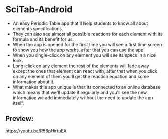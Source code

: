 # SciTab-Android


- An easy Periodic Table app that'll help students to know all about elements specifications.
- They can also see almost all possible reactions for each element with its formula and its benefit for us.
- When the app is opened for the first time you will see a first time screen to show you how the app works. after that you can use the app.
- When you single-click on any element you will see its specs in a nice look.
- Long-click on any element the rest of the elements will fade away except the ones that element can react with, after that when you click on any element of them you'll get the reaction equation and some information about it.
- What makes this app unique is that its connected to an online database which means that we'll update it regularly and you'll see the new information we add immediately without the need to update the app itself.


## Preview: 
https://youtu.be/R56pHirtuEA
